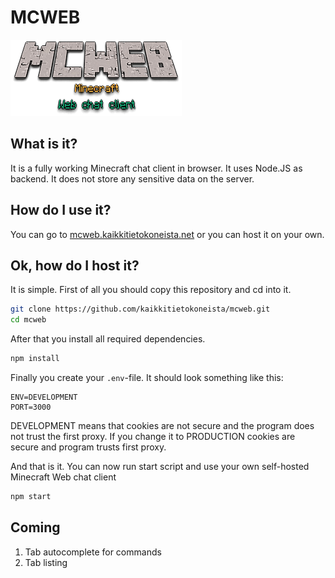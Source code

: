 # MCWEB

![logo](images/logo.png)

## What is it?

It is a fully working Minecraft chat client in browser. It uses Node.JS as backend. It does not store any sensitive data on the server. 

## How do I use it?

You can go to [mcweb.kaikkitietokoneista.net](https://mcweb.kaikkitietokoneista.net) or you can host it on your own.

## Ok, how do I host it?

It is simple. First of all you should copy this repository and cd into it. 
```bash
git clone https://github.com/kaikkitietokoneista/mcweb.git
cd mcweb
```
After that you install all required dependencies.
```bash
npm install
```
Finally you create your `.env`-file. It should look something like this:
```env
ENV=DEVELOPMENT
PORT=3000
```
DEVELOPMENT means that cookies are not secure and the program does not trust the first proxy. If you change it to PRODUCTION cookies are secure and program trusts first proxy.

And that is it. You can now run start script and use your own self-hosted Minecraft Web chat client
```bash
npm start
```

## Coming

1. Tab autocomplete for commands
2. Tab listing